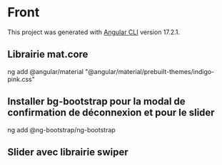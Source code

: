 # Front

This project was generated with [Angular CLI](https://github.com/angular/angular-cli) version 17.2.1.

## Librairie mat.core

ng add @angular/material
"@angular/material/prebuilt-themes/indigo-pink.css"

## Installer bg-bootstrap pour la modal de confirmation de déconnexion et pour le slider

ng add @ng-bootstrap/ng-bootstrap

## Slider avec librairie swiper
